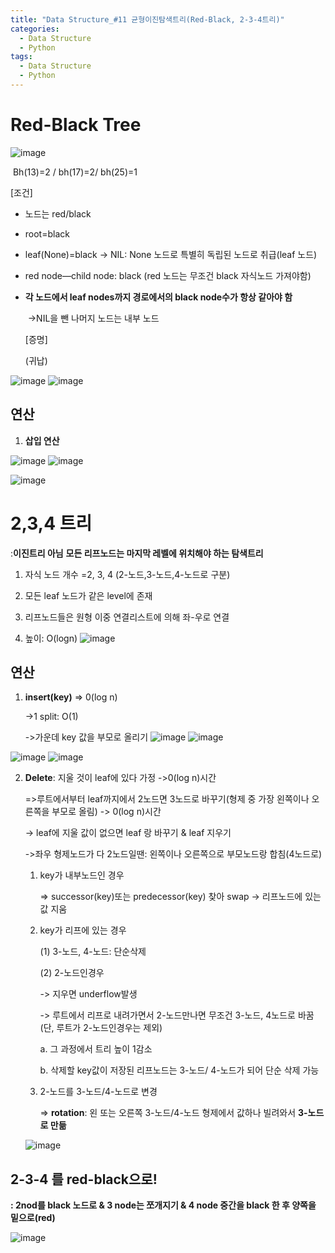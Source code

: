```yaml
---
title: "Data Structure_#11 균형이진탐색트리(Red-Black, 2-3-4트리)"
categories:
  - Data Structure
  - Python
tags:
  - Data Structure
  - Python
---
```


# Red-Black Tree

![image](https://user-images.githubusercontent.com/79195793/120883548-c154b180-c618-11eb-9ba3-9f69dd00a97d.png)

​			Bh(13)=2 / bh(17)=2/ bh(25)=1 

[조건]

* 노드는 red/black

* root=black

* leaf(None)=black -> NIL: None 노드로 특별히 독립된 노드로 취급(leaf 노드)

* red node—child node: black (red 노드는 무조건 black 자식노드 가져야함)

* **각 노드에서 leaf nodes까지 경로에서의 black node수가 항상 같아야 함**

  ​				->NIL을 뺀 나머지 노드는 내부 노드

  [증명]

  (귀납)

![image](https://user-images.githubusercontent.com/79195793/120923004-36061980-c707-11eb-8547-3e4bfa37f322.png)
![image](https://user-images.githubusercontent.com/79195793/120923016-3ef6eb00-c707-11eb-8f23-a39d1be627ba.png)


## 연산

1. **삽입 연산**

![image](https://user-images.githubusercontent.com/79195793/120923388-3a333680-c709-11eb-9dec-88c9bba3f19d.png)
![image](https://user-images.githubusercontent.com/79195793/120923395-3dc6bd80-c709-11eb-9f1d-c37eb41830dc.png)

![image](https://user-images.githubusercontent.com/79195793/120923563-348a2080-c70a-11eb-99da-29a54b066fc5.png)


# 2,3,4 트리

:**이진트리 아님**
**모든 리프노드는 마지막 레벨에 위치해야 하는 탐색트리**

1. 자식 노드 개수 =2, 3, 4 (2-노드,3-노드,4-노드로 구분)

2. 모든 leaf 노드가 같은 level에 존재

3. 리프노드들은 원형 이중 연결리스트에 의해 좌-우로 연결

4. 높이: O(logn)
   ![image](https://user-images.githubusercontent.com/79195793/120883591-f52fd700-c618-11eb-8a82-e27a124b4c2f.png)

## 연산

1. **insert(key)**  => 0(log n)     

   ->1 split: O(1)

   ->가운데 key 값을 부모로 올리기
![image](https://user-images.githubusercontent.com/79195793/120923761-2b4d8380-c70b-11eb-86ea-fe8f5006ee19.png)
![image](https://user-images.githubusercontent.com/79195793/120923805-6780e400-c70b-11eb-9e1e-5e828699ba4c.png)


![image](https://user-images.githubusercontent.com/79195793/120883608-0d9ff180-c619-11eb-8fc9-7fa052dad75d.png)
![image](https://user-images.githubusercontent.com/79195793/120924227-81232b00-c70d-11eb-8f7f-af4f11c43174.png)

2. **Delete**:  지울 것이 leaf에 있다 가정 ->0(log n)시간
    
    =>루트에서부터 leaf까지에서 2노드면 3노드로 바꾸기(형제 중 가장 왼쪽이나 오른쪽을 부모로 올림) -> 0(log n)시간
     
     -> leaf에 지울 값이 없으면 leaf 랑 바꾸기 & leaf 지우기
        
     ->좌우 형제노드가 다 2노드일땐: 왼쪽이나 오른쪽으로 부모노드랑 합침(4노드로)



    1. key가 내부노드인 경우
   
        => successor(key)또는 predecessor(key) 찾아 swap -> 리프노드에 있는 값 지움
        
    2. key가 리프에 있는 경우
    
        (1) 3-노드, 4-노드: 단순삭제
        
        (2) 2-노드인경우
        
          -> 지우면 underflow발생
             
          -> 루트에서 리프로 내려가면서 2-노드만나면 무조건 3-노드, 4노드로 바꿈(단, 루트가 2-노드인경우는 제외)
             
          a. 그 과정에서 트리 높이 1감소
                  
          b. 삭제할 key값이 저장된 리프노드는 3-노드/ 4-노드가 되어 단순 삭제 가능
                  
   3. 2-노드를 3-노드/4-노드로 변경
   
        => **rotation**: 왼 또는 오른쪽 3-노드/4-노드 형제에서 값하나 빌려와서 **3-노드로 만듦**
        
   ![image](https://user-images.githubusercontent.com/79195793/120883617-198bb380-c619-11eb-8439-98c61d143fd1.png)





## 2-3-4 를 red-black으로!

**: 2nod를 black 노드로 & 3 node는 쪼개지기 & 4 node 중간을 black 한 후 양쪽을 밑으로(red)**

![image](https://user-images.githubusercontent.com/79195793/120883621-1ee8fe00-c619-11eb-9160-d74ea551310b.png)

